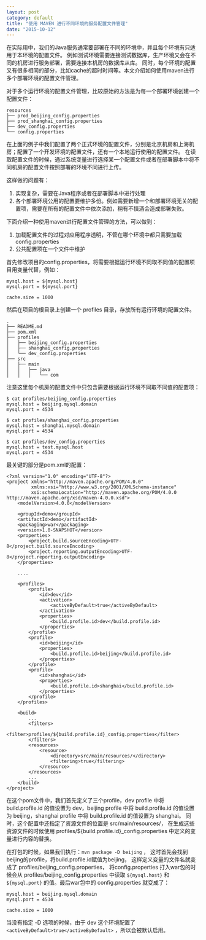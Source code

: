 ```yaml
---
layout: post
category: default
title: "使用 MAVEN 进行不同环境的服务配置文件管理"
date: "2015-10-12"
---
```


在实际用中，我们的Java服务通常要部署在不同的环境中，并且每个环境有只适用于本环境的配置文件。
例如测试环境需要连接测试数据库，生产环境又会在不同的机房进行服务部署，需要连接本机房的数据库从库。
同时，每个环境的配置又有很多相同的部分，比如cache的超时时间等。本文介绍如何使用maven进行多个部署环境的配置文件管理。

<!--more-->

对于多个运行环境的配置文件管理，比较原始的方法是为每一个部署环境创建一个配置文件：


    resources
    ├── prod_beijing_config.properties
    ├── prod_shanghai_config.properties
    ├── dev_config.properties
    └── config.properties


在上面的例子中我们配置了两个正式环境的配置文件，分别是北京机房和上海机房；配置了一个开发环境的配置文件，还有一个本地运行使用的配置文件。
在读取配置文件的时候，通过系统变量进行选择某一个配置文件或者在部署脚本中将不同机房的配置文件按照部署的环境不同进行上传。

这样做的问题有：
1. 实现复杂，需要在Java程序或者在部署脚本中进行处理
2. 各个部署环境公用的配置要维护多份。例如需要新增一个和部署环境无关的配置项，需要在所有的配置文件中依次添加，稍有不慎酒会造成部署失败。

下面介绍一种使用maven进行配置文件管理的方法，可以做到：
1. 加载配置文件的过程对应用程序透明，不管在哪个环境中都只需要加载 config.properties
2. 公共配置项在一个文件中维护


首先修改项目的config.properties，将需要根据运行环境不同取不同值的配置项目用变量代替，例如：

    mysql.host = ${mysql.host}
    mysql.port = ${mysql.port}

    cache.size = 1000


然后在项目的根目录上创建一个 profiles 目录，存放所有运行环境的配置文件。

    .
    ├── README.md
    ├── pom.xml
    ├── profiles
    │   ├── beijing_config.properties
    │   ├── shanghai_config.properties
    │   └── dev_config.properties
    ├── src
    │   ├── main
    │   │   ├── java
    │   │   │   └── com


注意这里每个机房的配置文件中只包含需要根据运行环境不同取不同值的配置项：


    $ cat profiles/beijing_config.properties
    mysql.host = beijing.mysql.domain
    mysql.port = 4534

    $ cat profiles/shanghai_config.properties
    mysql.host = shanghai.mysql.domain
    mysql.port = 4534

    $ cat profiles/dev_config.properties
    mysql.host = test.mysql.host
    mysql.port = 4534


最关键的部分是pom.xml的配置：

    <?xml version="1.0" encoding="UTF-8"?>
    <project xmlns="http://maven.apache.org/POM/4.0.0"
             xmlns:xsi="http://www.w3.org/2001/XMLSchema-instance"
             xsi:schemaLocation="http://maven.apache.org/POM/4.0.0 http://maven.apache.org/xsd/maven-4.0.0.xsd">
        <modelVersion>4.0.0</modelVersion>

        <groupId>demo</groupId>
        <artifactId>demo</artifactId>
        <packaging>war</packaging>
        <version>1.0-SNAPSHOT</version>
        <properties>
            <project.build.sourceEncoding>UTF-8</project.build.sourceEncoding>
            <project.reporting.outputEncoding>UTF-8</project.reporting.outputEncoding>
        </properties>

        ....

        <profiles>
            <profile>
                <id>dev</id>
                <activation>
                    <activeByDefault>true</activeByDefault>
                </activation>
                <properties>
                    <build.profile.id>dev</build.profile.id>
                </properties>
            </profile>
            <profile>
                <id>beijing</id>
                <properties>
                    <build.profile.id>beijing</build.profile.id>
                </properties>
            </profile>
            <profile>
                <id>shanghai</id>
                <properties>
                    <build.profile.id>shanghai</build.profile.id>
                </properties>
            </profile>
        </profiles>

        <build>
            ...
            <filters>
                <filter>profiles/${build.profile.id}_config.properties</filter>
            </filters>
            <resources>
                <resource>
                    <directory>src/main/resources/</directory>
                    <filtering>true</filtering>
                </resource>
            </resources>
            ...
        </build>
    </project>


在这个pom文件中，我们首先定义了三个profile，dev profile 中将 build.profile.id 的值设置为 dev，beijing profile 中将 build.profile.id 的值设置为 beijing，shanghai profile 中将 build.profile.id 的值设置为 shanghai。
同时，这个配置中还指定了资源文件的位置是 src/main/resources/， 在生成这些资源文件的时候使用 profiles/${build.profile.id}_config.properties 中定义的变量进行内容的替换。



在打包的时候，如果我们执行：`mvn package -D beijing` ， 这时首先会找到beijing的profile，将build.profile.id赋值为beijing，
这样定义变量的文件名就变成了 profiles/beijing_config.properties， 将config.properties 打入war包的时候会从 profiles/beijing_config.properties 中读取 `${mysql.host}` 和 `${mysql.port}` 的值。最后war包中的 config.properties
就变成了：

    mysql.host = beijing.mysql.domain
    mysql.port = 4534

    cache.size = 1000


当没有指定 -D 选项的时候，由于 dev 这个环境配置了 `<activeByDefault>true</activeByDefault>` ，所以会被默认启用。
